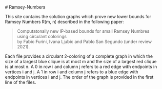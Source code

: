 ﻿﻿# Ramsey-Numbers

This site contains the solution graphs which prove new lower bounds for Ramsey Numbers R(m, n) described in the following paper:

> Computatonally new IP-based bounds for small Ramsey Numbres using circulant colorings  
by Fabio Furini, Ivana Ljubic and Pablo San Segundo (under review 2021).

Each file provides a circulant 2-coloring of a complete graph in which the size of a largest blue clique is at most m and the size of a largest red clique is at most n. A 0 in row i and column j refers to a red edge with endpoints in vertices i and j. A 1 in row i and column j refers to a blue edge with endpoints in vertices i and j. The order of the graph is provided in the first line of the files.


